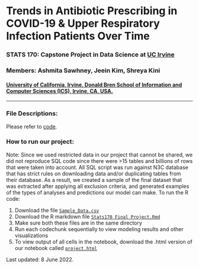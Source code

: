 # Trends in Antibiotic Prescribing in COVID-19 & Upper Respiratory Infection Patients Over Time

### STATS 170: Capstone Project in Data Science at [UC Irvine](https://uci.edu/)

### Members: Ashmita Sawhney, Jeein Kim, Shreya Kini

#### [University of California, Irvine, Donald Bren School of Information and Computer Sciences (ICS), Irvine, CA, USA.](https://www.ics.uci.edu/)

---

### File Descriptions: 

Please refer to [code](/code).

### How to run our project:

Note: Since we used restricted data in our project that cannot be shared, we did not reproduce SQL code since there were >15 tables and billions of rows that were taken into account. All SQL script was run against N3C database that has strict rules on downloading data and/or duplicating tables from their database. As a result, we created a sample of the final dataset that was extracted after applying all exclusion criteria, and generated examples of the types of analyses and predictions our model can make. To run the R code:

  1. Download the file [`Sample_Data.csv`](Sample_Data.csv)
  2. Download the R markdown file [`Stats170 Final Project.Rmd`](Stats170%20Final%20Project.Rmd)
  3. Make sure both these files are in the same directory
  4. Run each codechunk sequentially to view modeling results and other visualizations
  5. To view output of all cells in the notebook, download the .html version of our notebook called [`project.html`](project.html) 



Last updated: 8 June 2022.
